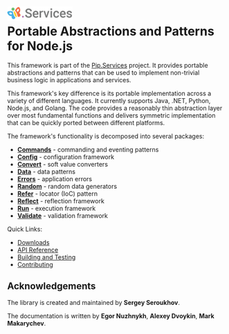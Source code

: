 # <img src="https://github.com/pip-services/pip-services/raw/master/design/Logo.png" alt="Pip.Services Logo" style="max-width:30%"> <br/> Portable Abstractions and Patterns for Node.js

This framework is part of the [Pip.Services](https://github.com/pip-services/pip-services) project.
It provides portable abstractions and patterns that can be used to implement non-trivial business logic in applications and services.

This framework's key difference is its portable implementation across a variety of different languages. 
It currently supports Java, .NET, Python, Node.js, and Golang. The code provides a reasonably thin abstraction layer 
over most fundamental functions and delivers symmetric implementation that can be quickly ported between different platforms.

The framework's functionality is decomposed into several packages:

- [**Commands**](https://pip-services3-node.github.io/pip-services3-commons-node/modules/commands.html) - commanding and eventing patterns
- [**Config**](https://pip-services3-node.github.io/pip-services3-commons-node/modules/config.html) - configuration framework
- [**Convert**](https://pip-services3-node.github.io/pip-services3-commons-node/modules/convert.html) - soft value converters
- [**Data**](https://pip-services3-node.github.io/pip-services3-commons-node/modules/data.html) - data patterns
- [**Errors**](https://pip-services3-node.github.io/pip-services3-commons-node/modules/errors.html) - application errors
- [**Random**](https://pip-services3-node.github.io/pip-services3-commons-node/modules/random.html) - random data generators
- [**Refer**](https://pip-services3-node.github.io/pip-services3-commons-node/modules/refer.html) - locator (IoC) pattern
- [**Reflect**](https://pip-services3-node.github.io/pip-services3-commons-node/modules/reflect.html) - reflection framework
- [**Run**](https://pip-services3-node.github.io/pip-services3-commons-node/modules/run.html) - execution framework
- [**Validate**](https://pip-services3-node.github.io/pip-services3-commons-node/modules/validate.html) - validation framework

Quick Links:

* [Downloads](https://github.com/pip-services3-node/pip-services3-commons-node/blob/master/docs/Downloads.md)
* [API Reference](https://pip-services3-node.github.io/pip-services3-commons-node/globals.html)
* [Building and Testing](https://github.com/pip-services3-node/pip-services3-commons-node/blob/master/docs/Development.md)
* [Contributing](https://github.com/pip-services3-node/pip-services3-commons-node/blob/master/docs/Development.md#contrib)

## Acknowledgements

The library is created and maintained by **Sergey Seroukhov**.

The documentation is written by **Egor Nuzhnykh**, **Alexey Dvoykin**, **Mark Makarychev**.
